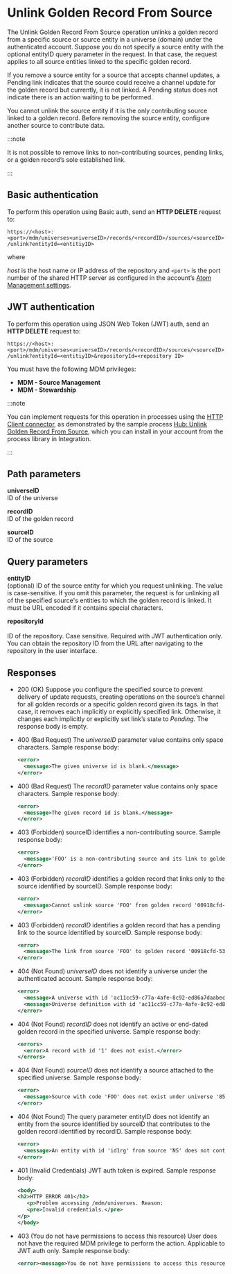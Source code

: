 # Unlink Golden Record From Source 

<head>
  <meta name="guidename" content="DataHub"/>
  <meta name="context" content="GUID-faedf5fb-2046-41b7-b56a-201fb1decc87"/>
</head>

The Unlink Golden Record From Source operation unlinks a golden record from a specific source or source entity in a universe \(domain\) under the authenticated account. Suppose you do not specify a source entity with the optional entityID query parameter in the request. In that case, the request applies to all source entities linked to the specific golden record.

If you remove a source entity for a source that accepts channel updates, a Pending link indicates that the source could receive a channel update for the golden record but currently, it is not linked. A Pending status does not indicate there is an action waiting to be performed.

You cannot unlink the source entity if it is the only contributing source linked to a golden record. Before removing the source entity, configure another source to contribute data.

:::note

It is not possible to remove links to non-contributing sources, pending links, or a golden record’s sole established link.

:::

## Basic authentication

To perform this operation using Basic auth, send an **HTTP DELETE** request to:

`https://<host>:<port>/mdm/universes<universeID>/records/<recordID>/sources/<sourceID>/unlink?entityId=<entitiyID>`

where

*host* is the host name or IP address of the repository and `<port>` is the port number of the shared HTTP server as configured in the account’s [Atom Management settings](/docs/Atomsphere/Integration/Integration%20management/c-atm-Atom_Management_b38a3a90-d7f6-4df0-8c00-e75a178dfdfa.md).

## JWT authentication

To perform this operation using JSON Web Token (JWT) auth, send an **HTTP DELETE** request to:

`https://<host>:<port>/mdm/universes<universeID>/records/<recordID>/sources/<sourceID>/unlink?entityId=<entitiyID>&repositoryId=<repository ID>`

You must have the following MDM privileges:
- **MDM - Source Management**
- **MDM - Stewardship**

:::note

You can implement requests for this operation in processes using the [HTTP Client connector](/docs/Atomsphere/Integration/Connectors/r-atm-HTTP_Client_connector_d64af80e-febe-4cd2-89ad-e3d0fc53c502.md), as demonstrated by the sample process [ Hub: Unlink Golden Record From Source](https://platform.boomi.com/#build;processLibrary=7a24b7d3-a197-410c-aa98-1a2519896ffa), which you can install in your account from the process library in Integration.

:::

## Path parameters 

**universeID**  
ID of the universe

**recordID**  
ID of the golden record

**sourceID**  
ID of the source

## Query parameters 

**entityID**  
(optional)   ID of the source entity for which you request unlinking. The value is case-sensitive. If you omit this parameter, the request is for unlinking all of the specified source's entities to which the golden record is linked. It must be URL encoded if it contains special characters.

**repositoryId** <br></br>
ID of the repository. Case sensitive. Required with JWT authentication only. You can obtain the repository ID from the URL after navigating to the repository in the user interface.


## Responses 
-   200 \(OK\) Suppose you configure the specified source to prevent delivery of update requests, creating operations on the source’s channel for all golden records or a specific golden record given its tags. In that case, it removes each implicitly or explicitly specified link. Otherwise, it changes each implicitly or explicitly set link’s state to *Pending*. The response body is empty.

-   400 (Bad Request) The *universeID* parameter value contains only space characters. Sample response body:

    ```xml
    <error>
      <message>The given universe id is blank.</message>
    </error> 
    ```

- 400 (Bad Request) The *recordID* parameter value contains only space characters. Sample response body:

  ```xml
  <error>
    <message>The given record id is blank.</message>
  </error>
  ```

-   403 \(Forbidden\) sourceID identifies a non-contributing source. Sample response body:

    ```xml
    <error>
      <message>'FOO' is a non-contributing source and its link to golden record '00918cfd-537c-40cf-8799-cc4e03c5d5a0' cannot be put in a pending state.</message>
    </error>
    ```

-   403 \(Forbidden\) *recordID* identifies a golden record that links only to the source identified by sourceID. Sample response body:

    ```xml
    <error>
      <message>Cannot unlink source 'FOO' from golden record '00918cfd-537c-40cf-8799-cc4e03c5d5a0' because it is the only contributing source linked to the record.</message>
    </error>
    ```

-   403 \(Forbidden\) *recordID* identifies a golden record that has a pending link to the source identified by sourceID. Sample response body:

    ```xml
    <error>
      <message>The link from source 'FOO' to golden record '00918cfd-537c-40cf-8799-cc4e03c5d5a0' is already in a pending state.</message>
    </error>
    ```

-   404 (Not Found) *universeID* does not identify a universe under the authenticated account. Sample response body:

    ```xml
    <error>
      <message>A universe with id 'ac11cc59-c77a-4afe-8c92-ed86a7daabec' does not exist.</message>
      <message>Universe definition with id 'ac11cc59-c77a-4afe-8c92-ed86a7daabec' could not be loaded from plugin component directory 'plugins/mdm/bundles/ac11cc59-c77a-4afe-8c92-ed86a7daabec'.</message>
    </error> 
    ```

- 404 (Not Found) *recordID* does not identify an active or end-dated golden record in the specified universe. Sample response body:

    ```xml
    <errors>
      <error>A record with id '1' does not exist.</error>
    </errors> 
    ```

- 404 (Not Found) *sourceID* does not identify a source attached to the specified universe. Sample response body:

    ```xml
    <error>
      <message>Source with code 'FOO' does not exist under universe '851a6a64-6a88-4916-a5b7-d6a974d54318'.</message>
    </error> 
    ```

-   404 \(Not Found\) The query parameter entityID does not identify an entity from the source identified by sourceID that contributes to the golden record identified by recordID. Sample response body:

    ```xml
    <error>
      <message>An entity with id 'id1rg' from source 'NS' does not contribute to record '6b150fe9-37c6-40ac-832c-a20a01b070ba'.</message>
    </error>
    ```

- 401 (Invalid Credentials) JWT auth token is expired. Sample response body:
   ```xml
   <body>
   <h2>HTTP ERROR 401</h2>
      <p>Problem accessing /mdm/universes. Reason:
      <pre>Invalid credentials.</pre>
   </p>
   </body>
   ```

- 403 (You do not have permissions to access this resource) User does not have the required MDM privilege to perform the action. Applicable to JWT auth only. Sample response body:

   ```xml
   <error><message>You do not have permissions to access this resource.</message></error>
   ```
